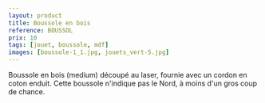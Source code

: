 ```yaml
---
layout: product
title: Boussole en bois
reference: BOUSSOL
prix: 10
tags: [jouet, boussole, mdf]
images: [boussole-1_1.jpg, jouets_vert-5.jpg]
---
```

<p>Boussole en bois (medium) découpé au laser, fournie avec un cordon en coton enduit. Cette boussole n'indique pas le Nord, à moins d'un gros coup de chance.</p>